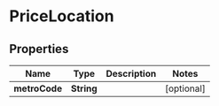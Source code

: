 

# PriceLocation


## Properties

| Name | Type | Description | Notes |
|------------ | ------------- | ------------- | -------------|
|**metroCode** | **String** |  |  [optional] |



